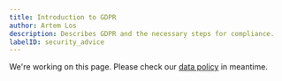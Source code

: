 ```yaml
---
title: Introduction to GDPR
author: Artem Los
description: Describes GDPR and the necessary steps for compliance.
labelID: security_advice
---
```


We're working on this page. Please check our [data policy](/legal/DataPolicy) in meantime.